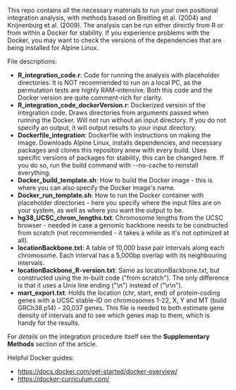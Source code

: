 This repo contains all the necessary materials to run your own positional integration analysis, with methods based on Breitling et al. (2004) and Knijnenburg et al. (2009).
The analysis can be run either directly from R or from within a Docker for stability.
If you experience problems with the Docker, you may want to check the versions of the dependencies that are being installed for Alpine Linux.

File descriptions:
- **R_integration_code.r**: Code for running the analysis with placeholder directories. It is NOT recommended to run on a local PC, as the permutation tests are highly RAM-intensive. Both this code and the Docker version are quite comment-rich for clarity.
- **R_integration_code_dockerVersion.r**: Dockerized version of the integration code. Draws directories from arguments passed when running the Docker. Will not run without an input directory. If you do not specify an output, it will output results to your input directory.
- **Dockerfile_integration**: Dockerfile with instructions on making the image. Downloads Alpine Linux, installs dependencies, and necessary packages and clones this repository anew with every build. Uses specific versions of packages for stability, this can be changed here. If you do so, run the build command with --no-cache to reinstall everything.
- **Docker_build_template.sh**: How to build the Docker image - this is where you can also specify the Docker image's name.
- **Docker_run_template.sh**: How to run the Docker container with placeholder directories - here you specify where the input files are on your system, as well as where you want the output to be.
- **hg38_UCSC_chrom_lengths.txt**: Chromosome lengths from the UCSC browser - needed in case a genomic backbone needs to be constructed from scratch (not recommended - it takes a while as it's not optimized at all).
- **locationBackbone.txt**: A table of 10,000 base pair intervals along each chromosome. Each interval has a 5,000bp overlap with its neighbouring intervals.
- **locationBackbone_R-version.txt**: Same as locationBackbone.txt, but constructed using the in-built code ("from scratch"). The only difference is that it uses a Unix line ending ("\n") instead of ("\r\n").
- **mart_export.txt**: Holds the location (chr, start, end) of protein-coding genes with a UCSC stable-ID on chromosomes 1-22, X, Y and MT (build GRCh38.p14) - 20,037 genes. This file is needed to both estimate gene density of intervals and to see which genes map to them, which is handy for the results.

For _details_ on the integration procedure itself see the **Supplementary Methods** section of the article.

Helpful Docker guides:
- https://docs.docker.com/get-started/docker-overview/
- https://docker-curriculum.com/

